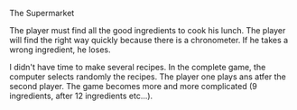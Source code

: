 The Supermarket 

The player must find all the good ingredients to cook his lunch. 
The player will find the right way quickly because there is a chronometer.
If he takes a wrong ingredient, he loses. 

I didn't have time to make several recipes. In the complete game, the computer selects randomly the recipes. The player one plays ans atfer the second player. The game becomes more and more complicated (9 ingredients, after 12 ingredients etc...). 



